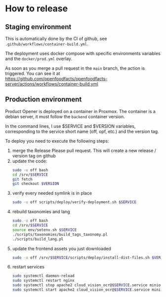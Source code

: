 # How to release

## Staging environment

This is automatically done by the CI of github,
see `.github/workflows/container-build.yml`.

The deployment uses docker compose with specific environments variables
and the `docker/prod.yml` overlay.

As soon as you merge a pull request in the `main` branch,
the action is triggered. You can see it at
https://github.com/openfoodfacts/openfoodfacts-server/actions/workflows/container-build.yml

## Production environment

Product Opener is deployed on a container in Proxmox.
The container is a debian server, it must follow the `backend` container version.

In the command lines, I use $SERVICE and $VERSION variables,
corresponding to the service short name (off, opf, etc.) and the version tag.

To deploy you need to execute the following steps:
1. merge the Release Please pull request.
   This will create a new release / version tag on github
1. update the code:
   ```bash
   sudo -u off bash
   cd /srv/$SERVICE
   git fetch
   git checkout $VERSION
   ```
1. verify every needed symlink is in place
   ```bash
   sudo -u off scripts/deploy/verify-deployment.sh $SERVICE
   ```
1. rebuild taxonomies and lang
   ```bash
   sudo -u off bash
   cd /srv/$SERVICE
   source env/setenv.sh $SERVICE
   ./scripts/taxonomies/build_tags_taxonomy.pl
   ./scripts/build_lang.pl
   ```
1. update the frontend assets you just downloaded
   ```bash
   sudo -u off /srv/$SERVICE/scripts/deploy/install-dist-files.sh $VERSION $SERVICE
   ```
1. restart services
   ```bash
   sudo systemctl daemon-reload
   sudo systemctl restart nginx
   sudo systemctl stop apache2 cloud_vision_ocr@$SERVICE.service minion@$SERVICE.service
   sudo systemctl start apache2 cloud_vision_ocr@$SERVICE.service minion@$SERVICE.service
   ```
